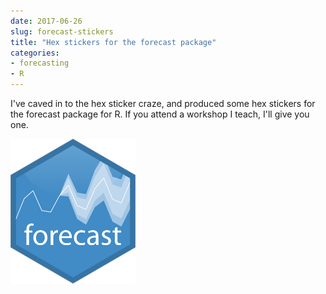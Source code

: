 ```yaml
---
date: 2017-06-26
slug: forecast-stickers
title: "Hex stickers for the forecast package"
categories:
- forecasting
- R
---
```


I've caved in to the hex sticker craze, and produced some hex stickers for the forecast package for R. If you attend a workshop I teach, I'll give you one.

<img src="/software/stickers/forecast-sticker.png" width=200>
